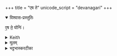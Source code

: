 +++
title = "एष ते"
unicode_script = "devanagari"
+++
<details open><summary>विश्वास-प्रस्तुतिः</summary>

ए॒ष ते॒ योनिः॑।
</details>
<details><summary>Keith</summary>

This is thy birthplace;
</details>


<details><summary>मूलम्</summary>

ए॒ष ते॒ योनिः॑।
</details>

<details><summary>भट्टभास्करटीका</summary>

**एष ते योनिः** स्थानम् ।
</details>


